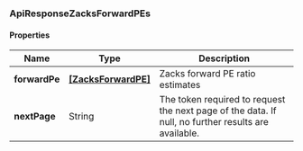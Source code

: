 
[//]: # (CLASS:ApiResponseZacksForwardPEs)

[//]: # (KIND:object)

### ApiResponseZacksForwardPEs

#### Properties

[//]: # (START_DEFINITION)

Name | Type | Description
------------ | ------------- | -------------
**forwardPe** | [**[ZacksForwardPE]**](ZacksForwardPE.md) | Zacks forward PE ratio estimates &nbsp;
**nextPage** | String | The token required to request the next page of the data. If null, no further results are available. &nbsp;

[//]: # (END_DEFINITION)


[//]: # (CONTAINED_CLASS:ZacksForwardPE)





